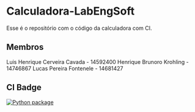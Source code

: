 # Calculadora-LabEngSoft
Esse é o repositório com o código da calculadora com CI.

## Membros
Luis Henrique Cerveira Cavada - 14592400
Henrique Brunoro Krohling - 14746867
Lucas Pereira Fontenele - 14681427

## CI Badge

[![Python package](https://github.com/LuishCavada/Calculadora-LabEngSoft/actions/workflows/python-app.yml/badge.svg)](https://github.com/LuishCavada/Calculadora-LabEngSoft/actions/workflows/python-app.yml)
